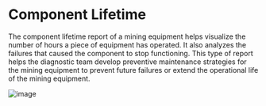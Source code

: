 # Component Lifetime

The component lifetime report of a mining equipment helps visualize the number of hours a piece of equipment has operated. It also analyzes the failures that caused the component to stop functioning. This type of report helps the diagnostic team develop preventive maintenance strategies for the mining equipment to prevent future failures or extend the operational life of the mining equipment.

![image](https://github.com/user-attachments/assets/bf016cde-22e7-4b43-ad6d-c80331e20596)
